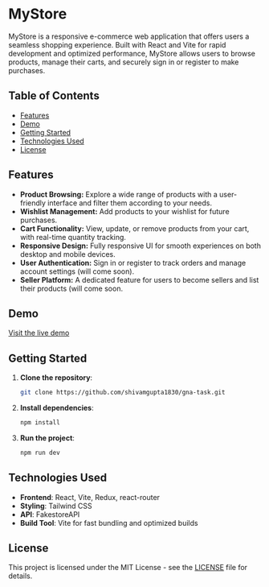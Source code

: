 # MyStore

MyStore is a responsive e-commerce web application that offers users a seamless shopping experience. Built with React and Vite for rapid development and optimized performance, MyStore allows users to browse products, manage their carts, and securely sign in or register to make purchases.

## Table of Contents

- [Features](#features)
- [Demo](#demo)
- [Getting Started](#getting-started)
- [Technologies Used](#technologies-used)
- [License](#license)

## Features

- **Product Browsing:** Explore a wide range of products with a user-friendly interface and filter them according to your needs.
- **Wishlist Management:** Add products to your wishlist for future purchases.
- **Cart Functionality:** View, update, or remove products from your cart, with real-time quantity tracking.
- **Responsive Design:** Fully responsive UI for smooth experiences on both desktop and mobile devices.
- **User Authentication:** Sign in or register to track orders and manage account settings (will come soon).
- **Seller Platform:** A dedicated feature for users to become sellers and list their products (will come soon.

## Demo

[Visit the live demo](https://gna-task-shivam.netlify.app/)

## Getting Started

1. **Clone the repository**:
   ```bash
   git clone https://github.com/shivamgupta1830/gna-task.git

2. **Install dependencies**:
   ```bash
   npm install

3. **Run the project**:
   ```bash
   npm run dev


## Technologies Used

* **Frontend**: React, Vite, Redux, react-router
* **Styling**: Tailwind CSS
* **API**: FakestoreAPI
* **Build Tool**: Vite for fast bundling and optimized builds

## License

This project is licensed under the MIT License - see the [LICENSE](LICENSE) file for details.

